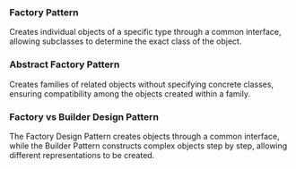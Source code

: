 ### Factory Pattern
Creates individual objects of a specific type through a common interface, allowing subclasses to determine the exact class of the object.


### Abstract Factory Pattern 
Creates families of related objects without specifying concrete classes, ensuring compatibility among the objects created within a family.


### Factory vs Builder Design Pattern 
The Factory Design Pattern creates objects through a common interface, while the Builder Pattern constructs complex objects step by step, allowing different representations to be created.